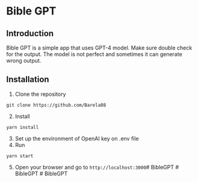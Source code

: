 # Bible GPT

## Introduction

Bible GPT is a simple app that uses GPT-4 model. Make sure double check for the output. The model is not perfect and sometimes it can generate wrong output. 

## Installation

1. Clone the repository
```
git clone https://github.com/Barela08
```
2. Install
```
yarn install
```
3. Set up the environment of OpenAI key on .env file
4. Run
```
yarn start
```
5. Open your browser and go to `http://localhost:3000`#   B i b l e G P T  
 #   B i b l e G P T  
 #   B i b l e G P T  
 